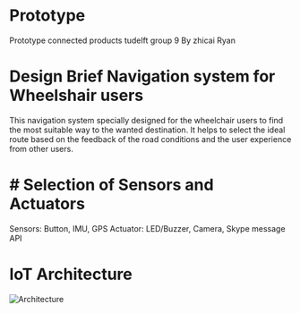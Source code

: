 # Prototype
Prototype connected products tudelft group 9
By zhicai Ryan

# Design Brief Navigation system for Wheelshair users
This navigation system specially designed for the wheelchair users to find the most suitable way to the wanted destination. It helps to select the ideal route based on the feedback of the road conditions and the user experience from other users. 

# # Selection of Sensors and Actuators
Sensors: Button, IMU, GPS
Actuator: LED/Buzzer, Camera, Skype message API

# IoT Architecture
  ![Architecture](https://photos.google.com/album/AF1QipMCUbJFeCrJKg_t2zbrepjxRDl2CAtbYR3v7Wbq/photo/AF1QipMYkdSxTrGFuf5JjlZM7fT6j2MLspmXNPRukn5k)
